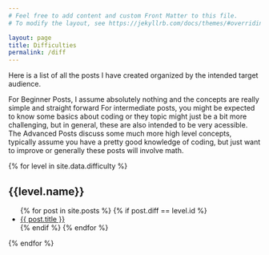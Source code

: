 ```yaml
---
# Feel free to add content and custom Front Matter to this file.
# To modify the layout, see https://jekyllrb.com/docs/themes/#overriding-theme-defaults

layout: page
title: Difficulties
permalink: /diff
---
```


Here is a list of all the posts I have created organized by the intended target audience.

For Beginner Posts, I assume absolutely nothing and the concepts are really simple and straight forward
For intermediate posts, you might be expected to know some basics about coding or they topic might just be a bit more challenging, but in general, these are also intended to be very acessible.
The Advanced Posts discuss some much more high level concepts, typically assume you have a pretty good knowledge of coding, but just want to improve or generally these posts will involve math.


{% for level in site.data.difficulty %}
##  {{level.name}}
  <ul>
{% for post in site.posts %}
{% if post.diff == level.id %}
      <li><a href="{{ post.url }}">{{ post.title }}</a></li>
{% endif %}
{% endfor %}
  </ul>
{% endfor %}

